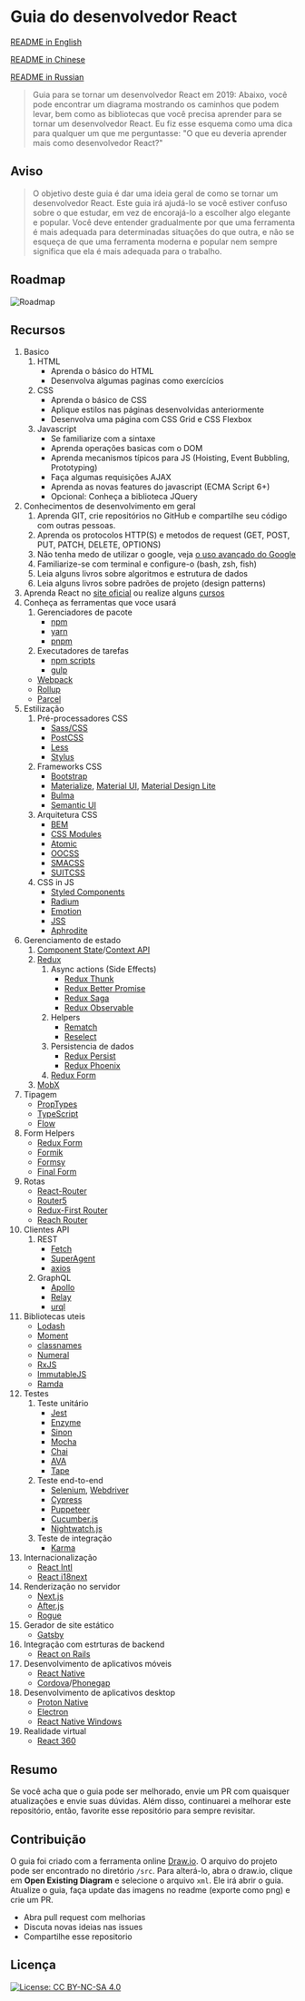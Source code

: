 # Guia do desenvolvedor React

[README in English](README.md)

[README in Chinese](README-CN.md)

[README in Russian](README-RU.md)

> Guia para se tornar um desenvolvedor React em 2019:
> Abaixo, você pode encontrar um diagrama mostrando os caminhos que podem levar, bem como as bibliotecas que você precisa aprender para se tornar um desenvolvedor React. Eu fiz esse esquema como uma dica para qualquer um que me perguntasse: "O que eu deveria aprender mais como desenvolvedor React?"

## Aviso

> O objetivo deste guia é dar uma ideia geral de como se tornar um desenvolvedor React. Este guia irá ajudá-lo se você estiver confuso sobre o que estudar, em vez de encorajá-lo a escolher algo elegante e popular. Você deve entender gradualmente por que uma ferramenta é mais adequada para determinadas situações do que outra, e não se esqueça de que uma ferramenta moderna e popular nem sempre significa que ela é mais adequada para o trabalho.

## Roadmap

![Roadmap](./roadmap-ptbr.png)

## Recursos

1. Basico
   1. HTML
      - Aprenda o básico do HTML
      - Desenvolva algumas paginas como exercícios
   2. CSS
      - Aprenda o básico de CSS
      - Aplique estilos nas páginas desenvolvidas anteriormente
      - Desenvolva uma página com CSS Grid e CSS Flexbox
   3. Javascript
      - Se familiarize com a sintaxe
      - Aprenda operações basicas com o DOM
      - Aprenda mecanismos típicos para JS (Hoisting, Event Bubbling, Prototyping)
      - Faça algumas requisições AJAX
      - Aprenda as novas features do javascript (ECMA Script 6+)
      - Opcional: Conheça a biblioteca JQuery
2. Conhecimentos de desenvolvimento em geral
   1. Aprenda GIT, crie repositórios no GitHub e compartilhe seu código com outras pessoas.
   2. Aprenda os protocolos HTTP(S) e metodos de request (GET, POST, PUT, PATCH, DELETE, OPTIONS)
   3. Não tenha medo de utilizar o google, veja [o uso avançado do Google](http://www.powersearchingwithgoogle.com/)
   4. Familiarize-se com terminal e configure-o (bash, zsh, fish)
   5. Leia alguns livros sobre algoritmos e estrutura de dados
   6. Leia alguns livros sobre padrões de projeto (design patterns)
3. Aprenda React no [site oficial](https://reactjs.org/tutorial/tutorial.html) ou realize alguns [cursos](https://egghead.io/courses/the-beginner-s-guide-to-react)
4. Conheça as ferramentas que voce usará
   1. Gerenciadores de pacote
      - [npm](https://www.npmjs.com/)
      - [yarn](https://yarnpkg.com/lang/en/)
      - [pnpm](https://pnpm.js.org/)
   2. Executadores de tarefas
      - [npm scripts](https://docs.npmjs.com/misc/scripts)
      - [gulp](https://gulpjs.com/)
   - [Webpack](https://webpack.js.org/)
   - [Rollup](https://rollupjs.org/guide/en)
   - [Parcel](https://parceljs.org/)
5. Estilização
   1. Pré-processadores CSS
      - [Sass/CSS](https://sass-lang.com/)
      - [PostCSS](https://postcss.org/)
      - [Less](http://lesscss.org/)
      - [Stylus](http://stylus-lang.com/)
   2. Frameworks CSS
      - [Bootstrap](https://getbootstrap.com/)
      - [Materialize](https://materializecss.com/), [Material UI](https://material-ui.com/), [Material Design Lite](https://getmdl.io/)
      - [Bulma](https://bulma.io/)
      - [Semantic UI](https://semantic-ui.com/)
   3. Arquitetura CSS
      - [BEM](http://getbem.com/)
      - [CSS Modules](https://github.com/css-modules/css-modules)
      - [Atomic](https://acss.io/)
      - [OOCSS](https://github.com/stubbornella/oocss/wiki)
      - [SMACSS](https://smacss.com/)
      - [SUITCSS](https://suitcss.github.io/)
   4. CSS in JS
      - [Styled Components](https://www.styled-components.com/)
      - [Radium](https://formidable.com/open-source/radium/)
      - [Emotion](https://emotion.sh/)
      - [JSS](http://cssinjs.org/)
      - [Aphrodite](https://github.com/Khan/aphrodite)
6. Gerenciamento de estado
   1. [Component State](https://reactjs.org/docs/faq-state.html)/[Context API](https://reactjs.org/docs/context.html)
   2. [Redux](https://redux.js.org/)
      1. Async actions (Side Effects)
         - [Redux Thunk](https://github.com/reduxjs/redux-thunk)
         - [Redux Better Promise](https://github.com/Lukasz-pluszczewski/redux-better-promise)
         - [Redux Saga](https://redux-saga.js.org/)
         - [Redux Observable](https://redux-observable.js.org)
      2. Helpers
         - [Rematch](https://rematch.gitbooks.io/rematch/)
         - [Reselect](https://github.com/reduxjs/reselect)
      3. Persistencia de dados
         - [Redux Persist](https://github.com/rt2zz/redux-persist)
         - [Redux Phoenix](https://github.com/adam-golab/redux-phoenix)
      4. [Redux Form](https://redux-form.com)
   3. [MobX](https://mobx.js.org/)
7. Tipagem
   - [PropTypes](https://reactjs.org/docs/typechecking-with-proptypes.html)
   - [TypeScript](https://www.typescriptlang.org/)
   - [Flow](https://flow.org/en/)
8. Form Helpers
   - [Redux Form](https://redux-form.com)
   - [Formik](https://github.com/jaredpalmer/formik)
   - [Formsy](https://github.com/formsy/formsy-react)
   - [Final Form](https://github.com/final-form/final-form)
9. Rotas
   - [React-Router](https://reacttraining.com/react-router/)
   - [Router5](https://router5.js.org/)
   - [Redux-First Router](https://github.com/faceyspacey/redux-first-router)
   - [Reach Router](https://reach.tech/router/)
10. Clientes API
    1. REST
       - [Fetch](https://developer.mozilla.org/en-US/docs/Web/API/Fetch_API)
       - [SuperAgent](https://visionmedia.github.io/superagent/)
       - [axios](https://github.com/axios/axios)
    2. GraphQL
       - [Apollo](https://www.apollographql.com/docs/react/)
       - [Relay](https://facebook.github.io/relay/)
       - [urql](https://github.com/FormidableLabs/urql)
11. Bibliotecas uteis
    - [Lodash](https://lodash.com/)
    - [Moment](https://momentjs.com/)
    - [classnames](https://github.com/JedWatson/classnames)
    - [Numeral](http://numeraljs.com/)
    - [RxJS](http://reactivex.io/)
    - [ImmutableJS](https://facebook.github.io/immutable-js/)
    - [Ramda](https://ramdajs.com/)
12. Testes
    1. Teste unitário
       - [Jest](https://facebook.github.io/jest/)
       - [Enzyme](http://airbnb.io/enzyme/)
       - [Sinon](http://sinonjs.org/)
       - [Mocha](https://mochajs.org/)
       - [Chai](http://www.chaijs.com/)
       - [AVA](https://github.com/avajs/ava)
       - [Tape](https://github.com/substack/tape)
    2. Teste end-to-end
       - [Selenium](https://www.seleniumhq.org/), [Webdriver](http://webdriver.io/)
       - [Cypress](https://cypress.io/)
       - [Puppeteer](https://pptr.dev/)
       - [Cucumber.js](https://github.com/cucumber/cucumber-js)
       - [Nightwatch.js](http://nightwatchjs.org/)
    3. Teste de integração
       - [Karma](https://karma-runner.github.io/)
13. Internacionalização
    - [React Intl](https://github.com/yahoo/react-intl)
    - [React i18next](https://react.i18next.com/)
14. Renderização no servidor
    - [Next.js](https://nextjs.org/)
    - [After.js](https://github.com/jaredpalmer/after.js)
    - [Rogue](https://github.com/alidcastano/rogue.js)
15. Gerador de site estático
    - [Gatsby](https://www.gatsbyjs.org/)
16. Integração com estrturas de backend
    - [React on Rails](https://shakacode.gitbooks.io/react-on-rails/content/)
17. Desenvolvimento de aplicativos móveis
    - [React Native](https://facebook.github.io/react-native/)
    - [Cordova](https://cordova.apache.org/)/[Phonegap](https://phonegap.com/)
18. Desenvolvimento de aplicativos desktop
    - [Proton Native](https://proton-native.js.org/)
    - [Electron](https://electronjs.org/)
    - [React Native Windows](https://github.com/Microsoft/react-native-windows)
19. Realidade virtual
    - [React 360](https://facebook.github.io/react-360/)

## Resumo

Se você acha que o guia pode ser melhorado, envie um PR com quaisquer atualizações e envie suas dúvidas. Além disso, continuarei a melhorar este repositório, então, favorite esse repositório para sempre revisitar.

## Contribuição

O guia foi criado com a ferramenta online [Draw.io](https://www.draw.io/). O arquivo do projeto pode ser encontrado no diretório `/src`. Para alterá-lo, abra o draw.io, clique em **Open Existing Diagram** e selecione o arquivo `xml`. Ele irá abrir o guia. Atualize o guia, faça update das imagens no readme (exporte como png) e crie um PR.

- Abra pull request com melhorias
- Discuta novas ideias nas issues
- Compartilhe esse repositorio

## Licença

[![License: CC BY-NC-SA 4.0](https://img.shields.io/badge/License-CC%20BY--NC--SA%204.0-lightgrey.svg)](https://creativecommons.org/licenses/by-nc-sa/4.0/)
